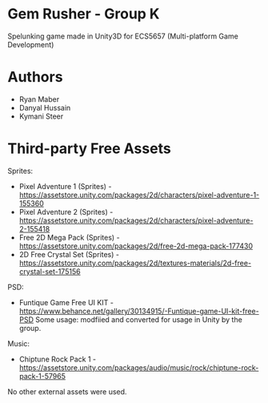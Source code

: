 # Gem Rusher - Group K
 Spelunking game made in Unity3D for ECS5657 (Multi-platform Game Development)

# Authors
- Ryan Maber
- Danyal Hussain
- Kymani Steer

# Third-party Free Assets

Sprites:
- Pixel Adventure 1 (Sprites) - https://assetstore.unity.com/packages/2d/characters/pixel-adventure-1-155360
- Pixel Adventure 2 (Sprites) - https://assetstore.unity.com/packages/2d/characters/pixel-adventure-2-155418
- Free 2D Mega Pack (Sprites) - https://assetstore.unity.com/packages/2d/free-2d-mega-pack-177430
- 2D Free Crystal Set (Sprites) - https://assetstore.unity.com/packages/2d/textures-materials/2d-free-crystal-set-175156

PSD:
- Funtique Game Free UI KIT - https://www.behance.net/gallery/30134915/-Funtique-game-UI-kit-free-PSD Some usage: modfiied and converted for usage in Unity by the group.

Music:
- Chiptune Rock Pack 1 - https://assetstore.unity.com/packages/audio/music/rock/chiptune-rock-pack-1-57965

No other external assets were used.
